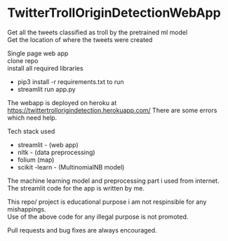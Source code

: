 # TwitterTrollOriginDetectionWebApp

Get all the tweets classified as troll by the pretrained ml model  
Get the location of where the tweets were created   

Single page web app   
clone repo   
install all required libraries  
  - pip3 install -r requirements.txt
 to run   
  - streamlit run app.py  
  
  The webapp is deployed on heroku at https://twittertrollorigindetection.herokuapp.com/
  There are some errors which need help.
  
  
  Tech stack used  
  - streamlit - (web app)  
  - nltk - (data preprocessing)  
  - folium (map)  
  - scikit -learn - (MultinomialNB model)  

The machine learning model and preprocessing part i used from internet.   
The streamlit code for the app is written by me.    

This repo/ project is educational purpose i am not respinsible for any mishappings.  
Use of the above code for any illegal purpose is not promoted.  

Pull requests and bug fixes are always encouraged.  
